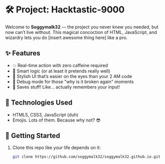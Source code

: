 # 🛠️ Project: Hacktastic-9000

Welcome to **Soggymalk32** — the project you never knew you needed, but now can’t live without. This magical concoction of HTML, JavaScript, and wizardry lets you do [insert awesome thing here] like a pro.

## ✨ Features

- 💥 Real-time action with zero caffeine required
- 🧠 Smart logic (or at least it pretends really well)
- 🎨 Stylish UI that’s easier on the eyes than your 2 AM code
- 🐛 Debug mode for those "why is it broken again" moments
- 💾 Saves stuff! Like... actually remembers your input!

## 🧪 Technologies Used

- HTML5, CSS3, JavaScript (duh)
- Emojis. Lots of them. Because why not? 😎

## 🚀 Getting Started

1. Clone this repo like your life depends on it:
   ```bash
   git clone https://github.com/soggymalk32/soggymalk32.github.io.git
